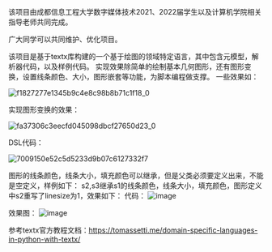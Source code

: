 该项目由成都信息工程大学数字媒体技术2021、2022届学生以及计算机学院相关指导老师共同完成。

广大同学可以共同维护、优化项目。

该项目是基于textx库构建的一个基于绘图的领域特定语言，其中包含元模型，解析器代码，以及样例代码。
实现效果除简单的绘制基本几何图形，还有图形变换，设置线条颜色、大小，图形嵌套等功能，为脚本编程做支撑。
一些效果如：

![f1827277e1345b9c4e8c98b8b71c1f18_0](https://github.com/user-attachments/assets/0f0c4fbd-0468-4066-8c0c-c08f0c92fcd4)

实现图形变换的效果：

![fa37306c3eecfd045098dbcf27650d23_0](https://github.com/user-attachments/assets/b3f13b6e-f1e6-4d3c-ad4d-24ede424ace4)

DSL代码：

![7009150e52c5d5233d9b07c6127332f7](https://github.com/user-attachments/assets/4ef5229e-4d0f-44ba-a8b4-8316f6dab27a)


图形的线条颜色，线条大小，填充颜色可以继承，但是父类必须要定义出来，不能是空定义，样例如下：
s2,s3继承s1的线条颜色，线条大小，填充颜色，图形定义中s2重写了linesize为1，效果如下：
代码：
![image](https://github.com/user-attachments/assets/7934c26e-486b-4e89-b957-7f378db398ea)

效果图：
![image](https://github.com/user-attachments/assets/903e0b71-ea77-46b5-84ed-ccc48c94fcdf)

参考textx官方教程文档：https://tomassetti.me/domain-specific-languages-in-python-with-textx/
